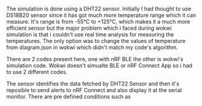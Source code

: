 The simulation is done using a DHT22 sensor. Initially I had thought to use DS18B20 sensor since it has got much more temperature range which it can measure. It's range is from -55°C to +125°C, which makes it a much more efficient sensor but the major problem which i faced during wokwi simulation is that i couldn't use real time analysis for measuring the temperatures. The only option was to change the values of temperature from diagram.json in wokwi which didn't match my code's algorithm.

There are 2 codes present here, one with nRF BLE the other is wokwi's simulation code. Wokwi doesn't simualte BLE or nRF Connect App so i had to use 2 different codes.

The sensor identifies the data fetched by DHT22 Sensor and then it's reposible to send alerts to nRF Connect and also display it at the serial monitor. There are pre defined conditions such as 
